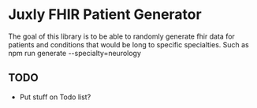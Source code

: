 # Juxly FHIR Patient Generator

The goal of this library is to be able to randomly generate fhir data for
patients and conditions that would be long to specific specialties. Such as npm
run generate --specialty=neurology

## TODO

* Put stuff on Todo list?